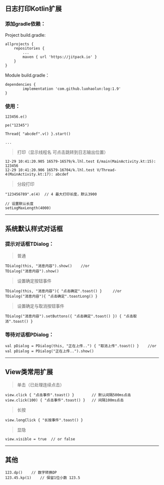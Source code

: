 ## 日志打印Kotlin扩展





### 添加gradle依赖：

Project build.gradle:

	allprojects {
		repositories {
			...
			maven { url 'https://jitpack.io' }
		}
	}
  
Module build.gradle：

	dependencies {
	        implementation 'com.github.luohaolun:log:1.9'
	}


### 使用：

	123456.e()
	
	pe("12345")

	Thread{ "abcdef".v() }.start()

	...
	
>打印（显示线程名 可点击跳转到日志输出位置）

	12-29 10:41:20.905 16579-16579/k.lhl.test E/main(MainActivity.kt:15): 123456
	12-29 10:41:20.906 16579-16704/k.lhl.test V/Thread-4(MainActivity.kt:17): abcdef


>分段打印

	"123456789".e(4)  // 4 最大打印长度，默认3900
	
	// 设置默认长度
	setLogMaxLength(4000)


 
  
   
    
     
     
---
## 系统默认样式对话框


### 提示对话框TDialog：


>普通

	TDialog(this, "消息内容").show()	//or
	TDialog("消息内容").show()
	


>设置确定按钮事件

	TDialog(this, "消息内容"){ "点击确定".toast() }     //or
	TDialog("消息内容"){ "点击确定".toastLong() }
	
	
	
>设置确定与取消按钮事件

	TDialog("消息内容").setButtons({ "点击确定".toast() }) { "点击取消".toast() }
	
	
 
 
 
 
 
 

### 等待对话框PDialog：

	val pDialog = PDialog(this, "正在上传..") { "取消上传".toast() }	//or
	val pDialog = PDialog("正在上传..").show()
	
	
	
	
	
	
	
	
---
## View类常用扩展


>单击（已处理连续点击）

	view.click { "点击事件".toast() }        // 默认间隔500ms点击
	view.click(100) { "点击事件".toast() }   // 间隔100ms点击
	
>长按

	view.longClick { "长按事件".toast() }
	
>显隐
	
	view.visible = true  // or false


---
## 其他
	123.dp() 	// 数字转换DP
	123.45.kp(1)	// 保留1位小数 123.5
